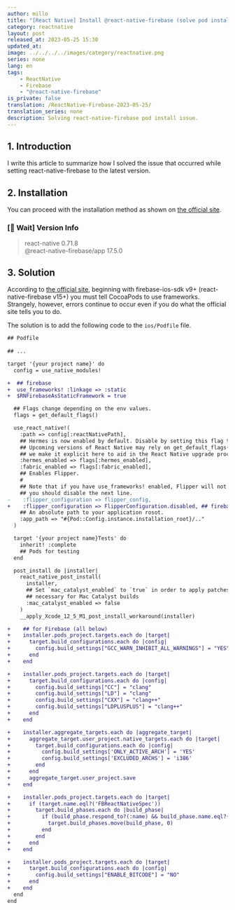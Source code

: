 ```yaml
---
author: millo
title: "[React Native] Install @react-native-firebase (solve pod install issue)"
category: reactnative
layout: post
released_at: 2023-05-25 15:30
updated_at:
image: ../../../../images/category/reactnative.png
series: none
lang: en
tags:
    - ReactNative
    - Firebase
    - "@react-native-firebase"
is_private: false
translation: /ReactNative-Firebase-2023-05-25/
translation_series: none
description: Solving react-native-firebase pod install issue.
---
```


## 1. Introduction

I write this article to summarize how I solved the issue that occurred while setting react-native-firebase to the latest version.

## 2. Installation

You can proceed with the installation method as shown on [the official site](https://rnfirebase.io/).

### [👋 Wait] Version Info

> react-native 0.71.8 <br />
> @react-native-firebase/app 17.5.0 <br />

## 3. Solution

According to [the official site](https://rnfirebase.io/), beginning with firebase-ios-sdk v9+ (react-native-firebase v15+) you must tell CocoaPods to use frameworks.
Strangely, however, errors continue to occur even if you do what the official site tells you to do.

The solution is to add the following code to the `ios/Podfile` file.

```diff
## Podfile
  
## ...

target '{your project name}' do
  config = use_native_modules!

+  ## firebase
+  use_frameworks! :linkage => :static
+  $RNFirebaseAsStaticFramework = true

  ## Flags change depending on the env values.
  flags = get_default_flags()

  use_react_native!(
    :path => config[:reactNativePath],
    ## Hermes is now enabled by default. Disable by setting this flag to false.
    ## Upcoming versions of React Native may rely on get_default_flags(), but
    ## we make it explicit here to aid in the React Native upgrade process.
    :hermes_enabled => flags[:hermes_enabled],
    :fabric_enabled => flags[:fabric_enabled],
    ## Enables Flipper.
    #
    ## Note that if you have use_frameworks! enabled, Flipper will not work and
    ## you should disable the next line.
-    :flipper_configuration => flipper_config,
+    :flipper_configuration => FlipperConfiguration.disabled, ## firebase
    ## An absolute path to your application rosot.
    :app_path => "#{Pod::Config.instance.installation_root}/.."
  )

  target '{your project name}Tests' do
    inherit! :complete
    ## Pods for testing
  end

  post_install do |installer|
    react_native_post_install(
      installer,
      ## Set `mac_catalyst_enabled` to `true` in order to apply patches
      ## necessary for Mac Catalyst builds
      :mac_catalyst_enabled => false
    )
    __apply_Xcode_12_5_M1_post_install_workaround(installer)

+    ## for Firebase (all below)
+    installer.pods_project.targets.each do |target|
+      target.build_configurations.each do |config|
+        config.build_settings["GCC_WARN_INHIBIT_ALL_WARNINGS"] = "YES"
+      end
+    end

+    installer.pods_project.targets.each do |target|
+      target.build_configurations.each do |config|
+        config.build_settings["CC"] = "clang"
+        config.build_settings["LD"] = "clang"
+        config.build_settings["CXX"] = "clang++"
+        config.build_settings["LDPLUSPLUS"] = "clang++"
+      end
+    end

+    installer.aggregate_targets.each do |aggregate_target|
+      aggregate_target.user_project.native_targets.each do |target|
+        target.build_configurations.each do |config|
+          config.build_settings['ONLY_ACTIVE_ARCH'] = 'YES'
+          config.build_settings['EXCLUDED_ARCHS'] = 'i386'
+        end
+      end
+      aggregate_target.user_project.save
+    end

+    installer.pods_project.targets.each do |target|
+      if (target.name.eql?('FBReactNativeSpec'))
+        target.build_phases.each do |build_phase|
+          if (build_phase.respond_to?(:name) && build_phase.name.eql?('[CP-User] Generate Specs'))
+            target.build_phases.move(build_phase, 0)
+          end
+        end
+      end
+    end

+    installer.pods_project.targets.each do |target|
+      target.build_configurations.each do |config|
+        config.build_settings["ENABLE_BITCODE"] = "NO"
+      end
+    end
  end
end

```